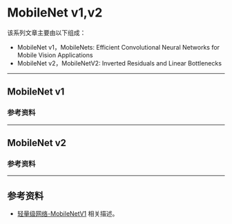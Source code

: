 # MobileNet v1,v2

该系列文章主要由以下组成：
- MobileNet v1，MobileNets: Efficient Convolutional Neural Networks for Mobile Vision Applications
- MobileNet v2，MobileNetV2: Inverted Residuals and Linear Bottlenecks

---
## MobileNet v1

### 参考资料

---
## MobileNet v2

### 参考资料

---
## 参考资料
- [轻量级网络-MobileNetV1](http://hellodfan.com/2018/01/26/%E8%BD%BB%E9%87%8F%E7%BA%A7%E7%BD%91%E7%BB%9C-MobileNetv1/) 相关描述。
